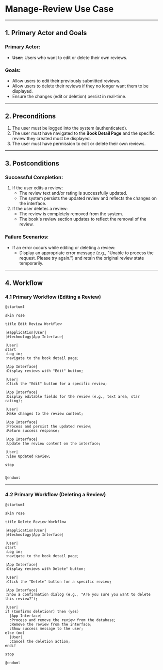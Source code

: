 # Manage-Review Use Case

---

## **1. Primary Actor and Goals**

### **Primary Actor**:
- **User**: Users who want to edit or delete their own reviews.

### **Goals**:
- Allow users to edit their previously submitted reviews.
- Allow users to delete their reviews if they no longer want them to be displayed.
- Ensure the changes (edit or deletion) persist in real-time.

---

## **2. Preconditions**

1. The user must be logged into the system (authenticated).
2. The user must have navigated to the **Book Detail Page** and the specific review they created must be displayed.
3. The user must have permission to edit or delete their own reviews.

---

## **3. Postconditions**

### **Successful Completion**:
1. If the user edits a review:
    - The review text and/or rating is successfully updated.
    - The system persists the updated review and reflects the changes on the interface.
2. If the user deletes a review:
    - The review is completely removed from the system.
    - The book's review section updates to reflect the removal of the review.

### **Failure Scenarios**:
- If an error occurs while editing or deleting a review:
    - Display an appropriate error message (e.g., "Unable to process the request. Please try again.") and retain the original review state temporarily.

---

## **4. Workflow**

### 4.1 **Primary Workflow (Editing a Review)**
```plantuml
@startuml

skin rose

title Edit Review Workflow

|#application|User|
|#technology|App Interface|

|User|
start
:Log in;
:navigate to the book detail page;

|App Interface|
:Display reviews with "Edit" button;

|User|
:Click the "Edit" button for a specific review;

|App Interface|
:Display editable fields for the review (e.g., text area, star rating);

|User|
:Make changes to the review content;

|App Interface|
:Process and persist the updated review;
:Return success response;

|App Interface|
:Update the review content on the interface;

|User|
:View Updated Review;

stop


@enduml
```

---

### 4.2 **Primary Workflow (Deleting a Review)**
```plantuml
@startuml

skin rose

title Delete Review Workflow

|#application|User|
|#technology|App Interface|

|User|
start
:Log in;
:navigate to the book detail page;

|App Interface|
:Display reviews with Delete" button;

|User|
:Click the "Delete" button for a specific review;

|App Interface|
:Show a confirmation dialog (e.g., "Are you sure you want to delete this review?");

|User|
if (Confirms deletion?) then (yes)
  |App Interface|
  :Process and remove the review from the database;
  :Remove the review from the interface;
  :Show success message to the user;
else (no)
  |User|
  :Cancel the deletion action;
endif

stop

@enduml
```
